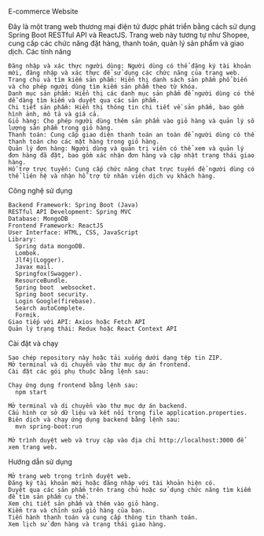 E-commerce Website

Đây là một trang web thương mại điện tử được phát triển bằng cách sử dụng Spring Boot RESTful API và ReactJS. Trang web này tương tự như Shopee, cung cấp các chức năng đặt hàng, thanh toán, quản lý sản phẩm và giao dịch.
Các tính năng

    Đăng nhập và xác thực người dùng: Người dùng có thể đăng ký tài khoản mới, đăng nhập và xác thực để sử dụng các chức năng của trang web.
    Trang chủ và tìm kiếm sản phẩm: Hiển thị danh sách sản phẩm phổ biến và cho phép người dùng tìm kiếm sản phẩm theo từ khóa.
    Danh mục sản phẩm: Hiển thị các danh mục sản phẩm để người dùng có thể dễ dàng tìm kiếm và duyệt qua các sản phẩm.
    Chi tiết sản phẩm: Hiển thị thông tin chi tiết về sản phẩm, bao gồm hình ảnh, mô tả và giá cả.
    Giỏ hàng: Cho phép người dùng thêm sản phẩm vào giỏ hàng và quản lý số lượng sản phẩm trong giỏ hàng.
    Thanh toán: Cung cấp giao diện thanh toán an toàn để người dùng có thể thanh toán cho các mặt hàng trong giỏ hàng.
    Quản lý đơn hàng: Người dùng và quản trị viên có thể xem và quản lý đơn hàng đã đặt, bao gồm xác nhận đơn hàng và cập nhật trạng thái giao hàng.
    Hỗ trợ trực tuyến: Cung cấp chức năng chat trực tuyến để người dùng có thể liên hệ và nhận hỗ trợ từ nhân viên dịch vụ khách hàng.

Công nghệ sử dụng

    Backend Framework: Spring Boot (Java)
    RESTful API Development: Spring MVC
    Database: MongoDB
    Frontend Framework: ReactJS
    User Interface: HTML, CSS, JavaScript
    Library:
      Spring data mongoDB.
      Lombok. 
      Jlf4j(Logger).
      Javax mail.
      Springfox(Swagger). 
      ResourceBundle.
      Spring boot  websocket.
      Spring boot security.
      Login Google(firebase).
      Search autoComplete.
      Formik.
    Giao tiếp với API: Axios hoặc Fetch API
    Quản lý trạng thái: Redux hoặc React Context API

Cài đặt và chạy

    Sao chép repository này hoặc tải xuống dưới dạng tệp tin ZIP.
    Mở terminal và di chuyển vào thư mục dự án frontend.
    Cài đặt các gói phụ thuộc bằng lệnh sau:

    Chạy ứng dụng frontend bằng lệnh sau:
      npm start

    Mở terminal và di chuyển vào thư mục dự án backend.
    Cấu hình cơ sở dữ liệu và kết nối trong file application.properties.
    Biên dịch và chạy ứng dụng backend bằng lệnh sau:
      mvn spring-boot:run

    Mở trình duyệt web và truy cập vào địa chỉ http://localhost:3000 để xem trang web.

Hướng dẫn sử dụng

    Mở trang web trong trình duyệt web.
    Đăng ký tài khoản mới hoặc đăng nhập với tài khoản hiện có.
    Duyệt qua các sản phẩm trên trang chủ hoặc sử dụng chức năng tìm kiếm để tìm sản phẩm cụ thể.
    Xem chi tiết sản phẩm và thêm vào giỏ hàng.
    Kiểm tra và chỉnh sửa giỏ hàng của bạn.
    Tiến hành thanh toán và cung cấp thông tin thanh toán.
    Xem lịch sử đơn hàng và trạng thái giao hàng.

